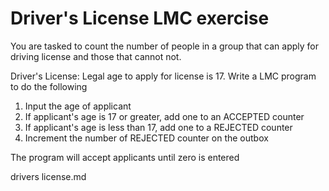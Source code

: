 
# Driver's License LMC exercise

You are tasked to count the number of people in a group that can apply for driving license and those that cannot not.

Driver's License: Legal age to apply for license is 17. Write a LMC program to do the following

1. Input the age of applicant
2. If applicant's age is 17 or greater, add one to an ACCEPTED counter
3. If applicant's age is less than 17, add one to a REJECTED counter
4. Increment the number of REJECTED counter on the outbox

The program will accept applicants until zero is entered

drivers license.md

